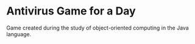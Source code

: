 # Antivirus Game for a Day
 Game created during the study of object-oriented computing in the Java language.

